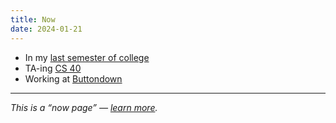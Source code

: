 ```yaml
---
title: Now
date: 2024-01-21
---
```


- In my [last semester of college](https://tufts.benborgers.com)
- TA-ing [CS 40](https://www.cs.tufts.edu/comp/40)
- Working at [Buttondown](https://buttondown.com)

---

_This is a “now page” — [learn more](https://nownownow.com/about)._
